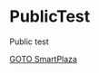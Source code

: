 # PublicTest
Public test

[GOTO SmartPlaza](https://kaspi.kz/pay/SmartPlaza?service_id=3085&4262=999&amount=13.5)
